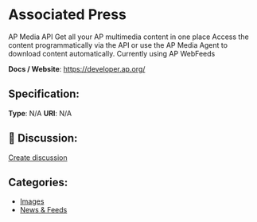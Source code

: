 # Associated Press


AP Media API Get all your AP multimedia content in one place Access the content programmatically via the API or use the AP Media Agent to download content automatically. Currently using AP WebFeeds

**Docs / Website**: https://developer.ap.org/

## Specification:
**Type**:  N/A 
**URI**:  N/A 

## 💬 Discussion:
[Create discussion](https://github.com/apis-list/apis-list/discussions/new)

## Categories:
- [Images](https://github.com/apis-list/apis-list#images)
- [News & Feeds](https://github.com/apis-list/apis-list#news-and-feeds)



